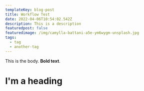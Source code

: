```yaml
---
templateKey: blog-post
title: Workflow Test
date: 2022-04-06T10:54:02.542Z
description: This is a description
featuredpost: false
featuredimage: /img/camylla-battani-a5e-ym6wygm-unsplash.jpg
tags:
  - tag
  - another-tag
---
```

This is the body. **Bold text**.



# I'm a heading